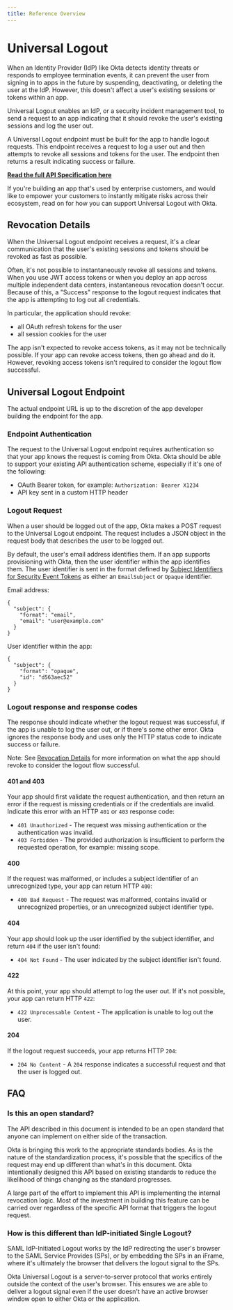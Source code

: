 ```yaml
---
title: Reference Overview
---
```


# Universal Logout

When an Identity Provider (IdP) like Okta detects identity threats or responds to employee termination events, it can prevent the user from signing in to apps in the future by suspending, deactivating, or deleting the user at the IdP. However, this doesn't affect a user's existing sessions or tokens within an app.

Universal Logout enables an IdP, or a security incident management tool, to send a request to an app indicating that it should revoke the user's existing sessions and log the user out.

A Universal Logout endpoint must be built for the app to handle logout requests. This endpoint receives a request to log a user out and then attempts to revoke all sessions and tokens for the user. The endpoint then returns a result indicating success or failure.

**[Read the full API Specification here](/openapi/logout/logout/tag/UniversalLogout/)**

If you're building an app that's used by enterprise customers, and would like to empower your customers to instantly mitigate risks across their ecosystem, read on for how you can support Universal Logout with Okta.

## Revocation Details

When the Universal Logout endpoint receives a request, it's a clear communication that the user's existing sessions and tokens should be revoked as fast as possible.

Often, it's not possible to instantaneously revoke all sessions and tokens. When you use JWT access tokens or when you deploy an app across multiple independent data centers, instantaneous revocation doesn't occur. Because of this, a "Success" response to the logout request indicates that the app is attempting to log out all credentials.

In particular, the application should revoke:

* all OAuth refresh tokens for the user
* all session cookies for the user

The app isn't expected to revoke access tokens, as it may not be technically possible. If your app can revoke access tokens, then go ahead and do it. However, revoking access tokens isn't required to consider the logout flow successful.


## Universal Logout Endpoint

The actual endpoint URL is up to the discretion of the app developer building the endpoint for the app.

### Endpoint Authentication

The request to the Universal Logout endpoint requires authentication so that your app knows the request is coming from Okta. Okta should be able to support your existing API authentication scheme, especially if it's one of the following:

* OAuth Bearer token, for example: `Authorization: Bearer X1234`
* API key sent in a custom HTTP header

### Logout Request

When a user should be logged out of the app, Okta makes a POST request to the Universal Logout endpoint. The request includes a JSON object in the request body that describes the user to be logged out.

By default, the user's email address identifies them. If an app supports provisioning with Okta, then the user identifier within the app identifies them. The user identifier is sent in the format defined by [Subject Identifiers for Security Event Tokens](https://datatracker.ietf.org/doc/html/draft-ietf-secevent-subject-identifiers-18) as either an `EmailSubject` or `Opaque` identifier.

Email address:

```
{
  "subject": {
    "format": "email",
    "email": "user@example.com"
  }
}
```

User identifier within the app:

```
{
  "subject": {
    "format": "opaque",
    "id": "d563aec52"
  }
}
```


### Logout response and response codes

The response should indicate whether the logout request was successful, if the app is unable to log the user out, or if there's some other error. Okta ignores the response body and uses only the HTTP status code to indicate success or failure.

Note: See [Revocation Details](#revocation-details) for more information on what the app should revoke to consider the logout flow successful.

#### 401 and 403

Your app should first validate the request authentication, and then return an error if the request is missing credentials or if the credentials are invalid. Indicate this error with an HTTP `401` or `403` response code:

* `401 Unauthorized` - The request was missing authentication or the authentication was invalid.
* `403 Forbidden` - The provided authorization is insufficient to perform the requested operation, for example: missing scope.

#### 400

If the request was malformed, or includes a subject identifier of an unrecognized type, your app can return HTTP `400`:

* `400 Bad Request` - The request was malformed, contains invalid or unrecognized properties, or an unrecognized subject identifier type.

#### 404

Your app should look up the user identified by the subject identifier, and return `404` if the user isn't found:

* `404 Not Found` - The user indicated by the subject identifier isn't found.

#### 422

At this point, your app should attempt to log the user out. If it's not possible, your app can return HTTP `422`:

* `422 Unprocessable Content` - The application is unable to log out the user.

#### 204

If the logout request succeeds, your app returns HTTP `204`:

* `204 No Content` - A `204` response indicates a successful request and that the user is logged out.


<!--
## Share the details of your logout endpoint

To be included in Okta's launch of Universal Logout, we'll need the details of your logout endpoint that are not part of this specification. In particular, we need to know:

* The URL of your Universal Logout endpoint
* What type of API authentication your endpoint uses
-->

## FAQ

### Is this an open standard?

The API described in this document is intended to be an open standard that anyone can implement on either side of the transaction.

Okta is bringing this work to the appropriate standards bodies. As is the nature of the standardization process, it's possible that the specifics of the request may end up different than what's in this document. Okta intentionally designed this API based on existing standards to reduce the likelihood of things changing as the standard progresses.

A large part of the effort to implement this API is implementing the internal revocation logic. Most of the investment in building this feature can be carried over regardless of the specific API format that triggers the logout request.

### How is this different than IdP-initiated Single Logout?

SAML IdP-Initiated Logout works by the IdP redirecting the user's browser to the SAML Service Provides (SPs), or by embedding the SPs in an iFrame, where it's ultimately the browser that delivers the logout signal to the SPs.

Okta Universal Logout is a server-to-server protocol that works entirely outside the context of the user's browser. This ensures we are able to deliver a logout signal even if the user doesn't have an active browser window open to either Okta or the application.



